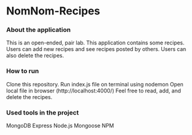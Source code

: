 # NomNom-Recipes


### About the application
This is an open-ended, pair lab.
This application contains some recipes.
Users can add new recipes and see recipes posted by others.
Users can also delete the recipes.


### How to run
Clone this repository.
Run index.js file on terminal using nodemon
Open local file in browser (http://localhost:4000/)
Feel free to read, add, and delete the recipes.


### Used tools in the project
MongoDB
Express
Node.js
Mongoose
NPM
